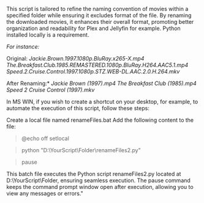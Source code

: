 This script is tailored to refine the naming convention of movies within a specified folder while ensuring it excludes format of the file.
By renaming the downloaded movies, it enhances their overall format, promoting better organization and readability for Plex and Jellyfin for example.
Python installed locally is a requirement.

*For instance:*

Original:
*Jackie.Brown.1997.1080p.BluRay.x265-X.mp4*
*The.Breakfast.Club.1985.REMASTERED.1080p.BluRay.H264.AAC5.1.mp4*
*Speed.2.Cruise.Control.1997.1080p.STZ.WEB-DL.AAC.2.0.H.264.mkv*

After Renaming:*
*Jackie Brown (1997).mp4*
*The Breakfast Club (1985).mp4*
*Speed 2 Cruise Control (1997).mkv*


In MS WIN, if you wish to create a shortcut on your desktop, for example, to automate the execution of this script, follow these steps:

Create a local file named renameFiles.bat
Add the following content to the file:

>@echo off
>setlocal

>python "D:\YourScript\Folder\renameFiles2.py"

>pause

This batch file executes the Python script renameFiles2.py located at D:\YourScript\Folder\, ensuring seamless execution. The pause command keeps the command prompt window open after execution, allowing you to view any messages or errors."